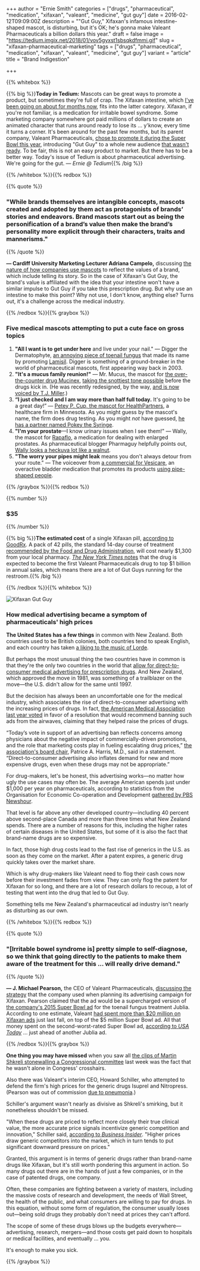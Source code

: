 +++
author = "Ernie Smith"
categories = ["drugs", "pharmaceutical", "medication", "xifaxan", "valeant", "medicine", "gut guy"]
date = 2016-02-12T09:09:00Z
description = "\"Gut Guy,\" Xifaxan's infamous intestine-shaped mascot, is disturbing, but it's OK; he's gonna make Valeant Pharmaceuticals a billion dollars this year."
draft = false
image = "https://tedium.imgix.net/2018/01/vov5gyxst1sbsqkdfmmi.gif"
slug = "xifaxan-pharmaceutical-marketing"
tags = ["drugs", "pharmaceutical", "medication", "xifaxan", "valeant", "medicine", "gut guy"]
variant = "article"
title = "Brand Indigestion"

+++

{{% whitebox %}}

{{% big %}}**Today in Tedium:** Mascots can be great ways to promote a product, but sometimes they're full of crap. The Xifaxan intestine, which [I've been going on about for months now](https://twitter.com/shortformernie/status/670059444789747712), fits into the latter category. Xifaxan, if you're not familiar, is a medication for irritable bowel syndrome. Some marketing company somewhere got paid millions of dollars to create an animated character that runs around ready to lose its … y'know, every time it turns a corner. It's been around for the past few months, but its parent company, Valeant Pharmaceuticals, [chose to promote it during the Super Bowl this year](https://www.youtube.com/watch?v=3Hnldf3z4bY), introducing "Gut Guy" to a whole new audience [that wasn't ready](http://www.adweek.com/news/advertising-branding/super-bowel-50-some-viewers-cried-foul-these-2-poop-ads-got-people-talking-169518). To be fair, this is not an easy product to market. But there has to be a better way. Today's issue of Tedium is about pharmaceutical advertising. We're going for the gut. *— Ernie @ Tedium*{{% /big %}}

{{% /whitebox %}}{{% redbox %}}

{{% quote %}}
### "While brands themselves are intangible concepts, mascots created and adopted by them act as protagonists of brands’ stories and endeavors. Brand mascots start out as being the personification of a brand’s value then make the brand’s personality more explicit through their characters, traits and mannerisms."
{{% /quote %}}

**— Cardiff University Marketing Lecturer Adriana Campelo,** discussing [the nature of how companies use mascots](http://theconversation.com/how-brands-unleash-their-inner-mascot-to-win-over-customers-34371) to reflect the values of a brand, which include telling its story. So in the case of Xifaxan's Gut Guy, the brand's value is affiliated with the idea that your intestine won't have a similar impulse to Gut Guy if you take this prescription drug. But why use an intestine to make this point? Why not use, I don't know, anything else? Turns out, it's a challenge across the medical industry.

{{% /redbox %}}{{% graybox %}}

### Five medical mascots attempting to put a cute face on gross topics

1. **"All I want is to get under here** and live under your nail." — Digger the Dermatophyte, [an annoying piece of toenail fungus](https://www.youtube.com/watch?v=3h1O7-r7Wrw) that made its name by promoting [Lamisil](http://amzn.to/1QZkdzN). Digger is something of a ground-breaker in the world of pharmaceutical mascots, first appearing way back in 2003.
2. **"It's a mucus family reunion!"** — Mr. Mucus, the mascot for [the over-the-counter drug Mucinex](http://amzn.to/1SkV31C), [taking the snottiest tone possible](https://www.youtube.com/watch?v=qLbceCaQyoY) before the drugs kick in. (He was recently redesigned, by the way, [and is now voiced by T.J. Miller](http://www.adweek.com/news/advertising-branding/brand-day-mucinexs-mr-mucus-even-more-muculent-after-makeover-161735).)
3. **“I just checked and I am way more than half full today.** It's going to be a great day!” — [Petey P. Cup, the mascot for HealthPartners](http://mentalfloss.com/article/29194/best-corporate-mascot-ever-petey-p-cup), a healthcare firm in Minnesota. As you might guess by the mascot's name, the firm does drug testing. As you might *not* have guessed, [he has a partner named Pokey the Syringe](http://www.modernhealthcare.com/article/20141004/MAGAZINE/310049958).
4. **"I'm your prostate**—I know urinary issues when I see them!" — Wally, the mascot for [Rapaflo](https://www.rapaflo.com/), a medication for dealing with enlarged prostates. As pharmaceutical blogger Pharmaguy helpfully points out, [Wally looks a heckuva lot like a walnut](http://pharmamkting.blogspot.com/2015/07/meet-wally-rapaflos-prostate-mascot.html).
5. **"The worry your pipes might leak** means you don't always detour from your route." — The voiceover from [a commercial for Vesicare](https://www.youtube.com/watch?v=DDHqoK8HSzs), an overactive bladder medication that promotes its products [using pipe-shaped people](http://www.vesicare.com/).

{{% /graybox %}}{{% redbox %}}

{{% number %}}
### $35
{{% /number %}}

{{% big %}}**The estimated cost** of a single Xifaxan pill, [according to GoodRx](http://www.goodrx.com/xifaxan?form=tablet&dosage=550mg&quantity=1&days_supply=&label_override=Xifaxan). A pack of 42 pills, the standard 14-day course of treatment [recommended by the Food and Drug Administration](http://www.fda.gov/NewsEvents/Newsroom/PressAnnouncements/ucm448328.htm), will cost nearly $1,300 from your local pharmacy. [*The New York Times* notes](http://www.nytimes.com/2015/12/17/business/valeant-lowers-guidance-investors-meeting.html) that the drug is expected to become the first Valeant Pharmaceuticals drug to top $1 billion in annual sales, which means there are a lot of Gut Guys running for the restroom.{{% /big %}}

{{% /redbox %}}{{% whitebox %}}

![Xifaxan Gut Guy](https://tedium.imgix.net/2018/01/emk2zd06se0l3zpibhlk--1-.gif)

### How medical advertising became a symptom of pharmaceuticals' high prices

**The United States has a few things** in common with New Zealand. Both countries used to be British colonies, both countries tend to speak English, and each country has taken [a liking to the music of Lorde](http://amzn.to/1SLbV26).

But perhaps the most unusual thing the two countries have in common is that they're the only two countries in the world that [allow for direct-to-consumer medical advertising for prescription drugs](http://www.who.int/bulletin/volumes/87/8/09-040809/en/). And New Zealand, which approved the move in 1981, was something of a trailblazer on the move—the U.S. didn't allow for the same until 1997.

But the decision has always been an uncomfortable one for the medical industry, which associates the rise of direct-to-consumer advertising with the increasing prices of drugs. In fact, [the American Medical Association last year voted](http://www.ama-assn.org/ama/pub/news/news/2015/2015-11-17-ban-consumer-prescription-drug-advertising.page) in favor of a resolution that would recommend banning such ads from the airwaves, claiming that they helped raise the prices of drugs.

“Today’s vote in support of an advertising ban reflects concerns among physicians about the negative impact of commercially-driven promotions, and the role that marketing costs play in fueling escalating drug prices,” [the association's board chair](http://www.ama-assn.org/ama/pub/news/news/2015/2015-11-17-ban-consumer-prescription-drug-advertising.page), Patrice A. Harris, M.D., said in a statement. “Direct-to-consumer advertising also inflates demand for new and more expensive drugs, even when these drugs may not be appropriate.”

For drug-makers, let's be honest, this advertising works—no matter how ugly the use cases may often be. The average American spends just under $1,000 per year on pharmaceuticals, according to statistics from the Organisation for Economic Co-operation and Development [gathered by PBS Newshour](http://www.pbs.org/newshour/updates/americans-spend-much-pharmaceuticals/).

That level is far above any other developed country—including 40 percent above second-place Canada and more than three times what New Zealand spends. There are a number of reasons for this, including the higher rates of certain diseases in the United States, but some of it is also the fact that brand-name drugs are so expensive.

In fact, those high drug costs lead to the fast rise of generics in the U.S. as soon as they come on the market. After a patent expires, a generic drug quickly takes over the market share.

Which is why drug-makers like Valeant need to flog their cash cows now before their investment fades from view. They can only flog the patent for Xifaxan for so long, and there are a lot of research dollars to recoup, a lot of testing that went into the drug that led to Gut Guy. 

Something tells me New Zealand's pharmaceutical ad industry isn't nearly as disturbing as our own.

{{% /whitebox %}}{{% redbox %}}

{{% quote %}}
### "[Irritable bowel syndrome is] pretty simple to self-diagnose, so we think that going directly to the patients to make them aware of the treatment for this … will really drive demand."
{{% /quote %}}

**— J. Michael Pearson,** the CEO of Valeant Pharmaceuticals, [discussing the strategy](http://www.fiercepharmamarketing.com/story/valeant-plots-big-dtc-push-xifaxan-while-rival-actavis-drug-waits-dea/2015-06-01) that the company used when planning its advertising campaign for Xifaxan. Pearson claimed that the ad would be a supercharged version of [the company's 2015 Super Bowl ad](https://www.youtube.com/watch?v=y5Ybz4Tkflk) for the toenail fungus treatment Jublia. According to one estimate, Valeant [had spent more than $20 million on Xifaxan ads](http://www.fiercepharmamarketing.com/story/love-it-or-hate-it-valeants-wobbly-pink-gut-guy-xifaxan-getting-noticed/2015-12-10) just last fall, on top of the $5 million Super Bowl ad. All that money spent on the second-worst-rated Super Bowl ad, [according to *USA Today*](http://admeter.usatoday.com/2016/02/07/the-5-worst-super-bowl-50-commercials-according-to-ad-meter-voters/) … just ahead of another Jublia ad.

{{% /redbox %}}{{% graybox %}}

**One thing you may have missed** when you saw all [the clips of Martin Shkreli stonewalling a Congressional committee](https://www.youtube.com/watch?v=LPIQ_gyiHag) last week was the fact that he wasn't alone in Congress' crosshairs. 

Also there was Valeant's interim CEO, Howard Schiller, who attempted to defend the firm's high prices for the generic drugs Isuprel and Nitropress. (Pearson was out of commission [due to pneumonia](http://www.thestar.com/business/2016/01/25/timing-of-valeant-ceo-michael-pearsons-return-from-pneumonia-uncertain.html).)

Schiller's argument wasn't nearly as divisive as Shkreli's smirking, but it nonetheless shouldn't be missed.

"When these drugs are priced to reflect more closely their true clinical value, the more accurate price signals incentivize generic competition and innovation," Schiller said, [according to *Business Insider*](http://www.businessinsider.com/live-martin-shkreli-the-ceo-of-valeant-and-others-face-congress-2016-2). "Higher prices draw generic competitors into the market, which in turn tends to put significant downward pressure on prices."

Granted, this argument is in terms of generic drugs rather than brand-name drugs like Xifaxan, but it's still worth pondering this argument in action. So many drugs out there are in the hands of just a few companies, or in the case of patented drugs, one company. 

Often, these companies are fighting between a variety of masters, including the massive costs of research and development, the needs of Wall Street, the health of the public, and what consumers are willing to pay for drugs. In this equation, without some form of regulation, the consumer usually loses out—being sold drugs they probably don't need at prices they can't afford.

The scope of some of these drugs blows up the budgets everywhere—advertising, research, mergers—and those costs get paid down to hospitals or medical facilities, and eventually … you. 

It's enough to make you sick.

{{% /graybox %}}